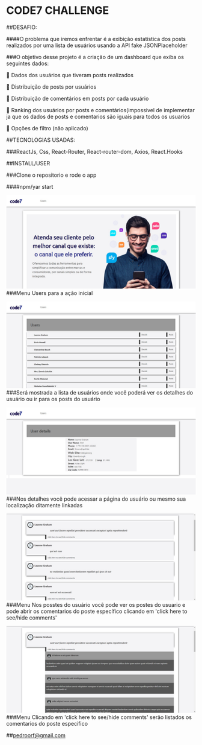# CODE7 CHALLENGE

##DESAFIO:

####O problema que iremos enfrentar é a exibição estatística dos posts realizados por uma
lista de usuários usando a API fake JSONPlaceholder

###O objetivo desse projeto é a criação de um dashboard que exiba os seguintes dados:

 Dados dos usuários que tiveram posts realizados

 Distribuição de posts por usuários

 Distribuição de comentários em posts por cada usuário

 Ranking dos usuários por posts e comentários(impossivel de implementar ja que os dados de posts e comentarios são iguais para todos os usuarios

 Opções de filtro (não aplicado)

##TECNOLOGIAS USADAS:

###ReactJs, Css, React-Router, React-router-dom, Axios, React.Hooks

##INSTALL/USER

###Clone o repositorio e rode o app

####npm/yar start

![screens](screens/face1.png)
###Menu Users para a ação inicial

![screens](screens/users.png)
###Será mostrada a lista de usuários onde você poderá ver os detalhes do usuário ou ir para os posts do usuário

![screens](screens/userdetails.png)
###Nos detalhes você pode acessar a página do usuário ou mesmo sua localização ditamente linkadas

![screens](screens/userposts.png)
###Menu Nos posstes do usuário você pode ver os postes do usuario e pode abrir os comentarios do poste específico clicando em 'click here to see/hide comments'

![screens](screens/userpostscomments.png)
###Menu Clicando em 'click here to see/hide comments' serão listados os comentarios do poste especifico






##pedroorf@gmail.com
